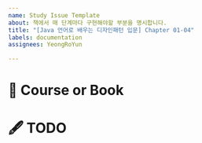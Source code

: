 ```yaml
---
name: Study Issue Template
about: 책에서 매 단계마다 구현해야할 부분을 명시합니다.
title: "[Java 언어로 배우는 디자인패턴 입문] Chapter 01-04"
labels: documentation
assignees: YeongRoYun

---
```


# 📙 Course or Book
<!--책이나 강의 정보-->
# 🖋️ TODO
<!--구현할 내용-->
